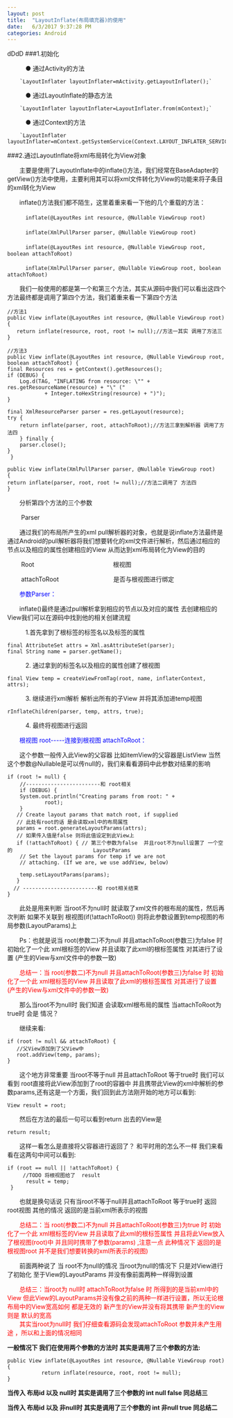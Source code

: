```yaml
---
layout: post
title:  "LayoutInflate(布局填充器)的使用"
date:   6/3/2017 9:37:28 PM 
categories: Android
---
```

dDdD
###1.初始化   

　　　● 通过Activity的方法  
		
		`LayoutInflater layoutInflater=mActivity.getLayoutInflater();`


　　　● 通过LayoutInflate的静态方法

		`LayoutInflater layoutInflater=LayoutInflater.from(mContext);`

　　　● 通过Context的方法  

		`LayoutInflater layoutInflater=mContext.getSystemService(Context.LAYOUT_INFLATER_SERVICE);`
     
       
###2.通过LayoutInflate将xml布局转化为View对象  
   
   　　主要是使用了LayoutInflate中的inflate()方法，我们经常在BaseAdapter的getView()方法中使用，主要利用其可以将xml文件转化为View的功能来将子条目的xml转化为View  
		
　　inflate()方法我们都不陌生，这里着重来看一下他的几个重载的方法：　　

　　　`inflate(@LayoutRes int resource, @Nullable ViewGroup root)`

　　　`inflate(XmlPullParser parser, @Nullable ViewGroup root)`　　

　　　`inflate(@LayoutRes int resource, @Nullable ViewGroup root, boolean attachToRoot)`

　　　`inflate(XmlPullParser parser, @Nullable ViewGroup root, boolean attachToRoot)`
     
　　我们一般使用的都是第一个和第三个方法，其实从源码中我们可以看出这四个方法最终都是调用了第四个方法，我们着重来看一下第四个方法　　

    //方法1
    public View inflate(@LayoutRes int resource, @Nullable ViewGroup root){
       return inflate(resource, root, root != null);//方法一其实 调用了方法三
    }

    //方法3
    public View inflate(@LayoutRes int resource, @Nullable ViewGroup root, boolean attachToRoot) {
    final Resources res = getContext().getResources();
    if (DEBUG) {
        Log.d(TAG, "INFLATING from resource: \"" + res.getResourceName(resource) + "\" ("
                + Integer.toHexString(resource) + ")");
    }

    final XmlResourceParser parser = res.getLayout(resource);
    try {
        return inflate(parser, root, attachToRoot);//方法三拿到解析器 调用了方法四
        } finally {
        parser.close();
    }
     }

    public View inflate(XmlPullParser parser, @Nullable ViewGroup root) 
    {
    return inflate(parser, root, root != null);//方法二调用了 方法四
    }
　　分析第四个方法的三个参数<br>

　　 Parser　　
        <p>　　通过我们的布局所产生的xml pull解析器的对象，也就是说inflate方法最终是通过Android的pull解析器将我们想要转化的xml文件进行解析，然后通过相应的节点以及相应的属性创建相应的View 从而达到xml布局转化为View的目的<br>

　　 Root　　　　　　　　　　　　　根视图<br> 

　　 attachToRoot　　　　　　　　　是否与根视图进行绑定<br>

　　<font color=blue>参数Parser：</font> 

　　inflate()最终是通过pull解析拿到相应的节点以及对应的属性 去创建相应的View我们可以在源码中找到他的相关创建流程 

　　　1.首先拿到了根标签的标签名以及标签的属性　


    final AttributeSet attrs = Xml.asAttributeSet(parser);
    final String name = parser.getName();

　　　2.	通过拿到的标签名以及相应的属性创建了根视图  
 
    final View temp = createViewFromTag(root, name, inflaterContext, attrs);

　　　3.	继续进行xml解析 解析出所有的子View 并将其添加进temp视图
　　　

    rInflateChildren(parser, temp, attrs, true);

　　　4.	最终将视图进行返回 


　　<font color=blue>根视图 root-----连接到根视图  attachToRoot：</font> 

　　这个参数一般传入此View的父容器  比如itemView的父容器是ListView
  当然这个参数@Nullable是可以传null的，我们来看看源码中此参数对结果的影响

    if (root != null) {
        //------------------------和 root相关
        if (DEBUG) {
        System.out.println("Creating params from root: " +
                root);
        }
       // Create layout params that match root, if supplied
       // 此处有root的话 是会读取xml中的布局属性
       params = root.generateLayoutParams(attrs);
       // 如果传入值是false 则将此值设定到此View上
       if (!attachToRoot) { // 第三个参数为false  并且root不为null设置了 一个空的                          LayoutParams
        // Set the layout params for temp if we are not
        // attaching. (If we are, we use addView, below)
        
        temp.setLayoutParams(params);
       }
      // ------------------------和 root相关结束
    }

　　此处是用来判断 当root不为null时 就读取了xml文件的根布局的属性，然后再次判断 如果不关联到
根视图(if(!attachToRoot)) 则将此参数设置到temp视图的布局参数(LayoutParams)上


　　Ps：也就是说当 root(参数二)不为null 并且attachToRoot(参数三)为false 时 初始化了一个此 xml根标签的View 并且读取了此xml的根标签属性 对其进行了设置 (产生的View与xml文件中的参数一致)    
  
  　　<font color=red>总结一：当 root(参数二)不为null 并且attachToRoot(参数三)为false 时 初始化了一个此 xml根标签的View 并且读取了此xml的根标签属性 对其进行了设置 (产生的View与xml文件中的参数一致)</font>

　　那么当root不为null时 我们知道 会读取xml根布局的属性  当attachToRoot为true时 会是 情况？

　　继续来看:  

    if (root != null && attachToRoot) {
       //父View添加到了父View中
       root.addView(temp, params);
    }

  　　这个地方非常重要   当root不等于null 并且attachToRoot 等于true时 我们可以看到 root直接将此View添加到了root的容器中 并且携带此View的xml中解析的参数params,还有这是一个方面，我们回到此方法刚开始的地方可以看到:

    View result = root;  

　　然后在方法的最后一句可以看到return 出去的View是

    return result;

　　这样一看怎么是直接将父容器进行返回了？ 和平时用的怎么不一样  我们来看看在这两句中间可以看到:

    if (root == null || !attachToRoot) {
         //TODO 将根视图给了  result
          result = temp;
     }

　　也就是换句话说  只有当root不等于null并且attachToRoot 等于true时 返回 root视图  其他的情况 返回的是当前xml所表示的视图

　　<font color=red>总结二：当 root(参数二)不为null 并且attachToRoot(参数三)为true 时 初始化了一个此 xml根标签的View 并且读取了此xml的根标签属性    并且将此View放入了根视图(root)中 并且同时携带了参数(params) ,注意一点 此种情况下 返回的是根视图root 并不是我们想要转换的xml所表示的视图)</font>

　　前面两种说了 当 root不为null的情况 当root为null的情况下 只是对View进行了初始化 
至于View的LayoutParams 并没有像前面两种一样得到设置

　　<font color=red>总结三：当root为 null时   attachToRoot为false 时 所得到的是当前xml中的View  但此View的LayoutParams并没有像之前的两种一样进行设置，所以无论根布局中的View宽高如何 都是无效的
新产生的View并没有将其携带 新产生的View则是 默认的宽高<br>　　其实当root为null时  我们仔细查看源码会发现attachToRoot 参数并未产生用途 ，所以和上面的情况相同</font>


 **一般情况下 我们在使用两个参数的方法时 其实是调用了三个参数的方法:**

    public View inflate(@LayoutRes int resource, @Nullable ViewGroup root) {
               return inflate(resource, root, root != null);
    }

**当传入 布局id 以及 null时   其实是调用了三个参数的 int null false 同总结三**

**当传入 布局id 以及 非null时   其实是调用了三个参数的 int 非null true 同总结二**

　




　　
